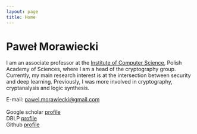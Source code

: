 ```yaml
---
layout: page
title: Home
---
```


# Paweł Morawiecki

I am an associate professor at the [Institute of Computer Science](https://ipipan.waw.pl/), Polish Academy of Sciences, where I am a head of the cryptography group. Currently, my main research interest is at the intersection between security and deep learning. Previously, I was more involved in cryptography, cryptanalysis and logic synthesis.


E-mail: pawel.morawiecki@gmail.com
\
\
Google scholar [profile](https://scholar.google.com/citations?user=eLuRi8oAAAAJ&hl=en) <br>
DBLP [profile](https://dblp.org/pid/94/2786.html) <br>
Github [profile](https://github.com/pawelmorawiecki) <br>

